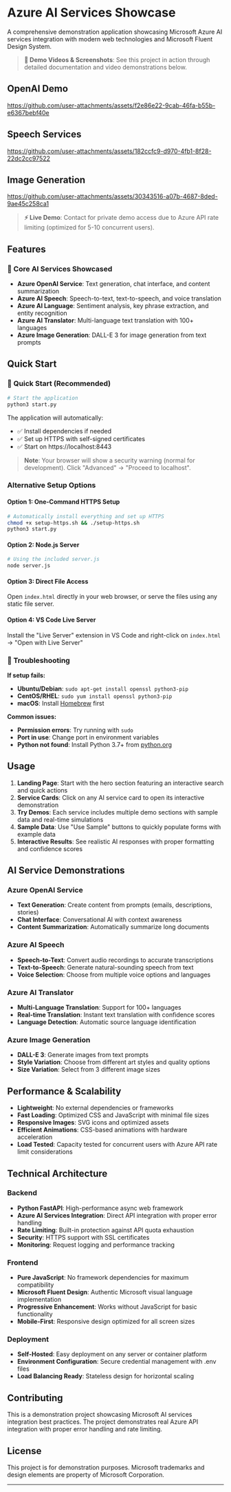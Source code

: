 # Azure AI Services Showcase

A comprehensive demonstration application showcasing Microsoft Azure AI services integration with modern web technologies and Microsoft Fluent Design System.

> **🎥 Demo Videos & Screenshots**: See this project in action through detailed documentation and video demonstrations below.
>
## OpenAI Demo

https://github.com/user-attachments/assets/f2e86e22-9cab-46fa-b55b-e6367bebf40e

## Speech Services

https://github.com/user-attachments/assets/182ccfc9-d970-4fb1-8f28-22dc2cc97522

## Image Generation

https://github.com/user-attachments/assets/30343516-a07b-4687-8ded-9ae45c258ca1



> **⚡ Live Demo**: Contact for private demo access due to Azure API rate limiting (optimized for 5-10 concurrent users).

## Features

### 🎯 Core AI Services Showcased

- **Azure OpenAI Service**: Text generation, chat interface, and content summarization
- **Azure AI Speech**: Speech-to-text, text-to-speech, and voice translation
- **Azure AI Language**: Sentiment analysis, key phrase extraction, and entity recognition
- **Azure AI Translator**: Multi-language text translation with 100+ languages
- **Azure Image Generation**: DALL-E 3 for image generation from text prompts

## Quick Start

### 🚀 Quick Start (Recommended)

```bash
# Start the application
python3 start.py
```

The application will automatically:
- ✅ Install dependencies if needed
- ✅ Set up HTTPS with self-signed certificates
- ✅ Start on https://localhost:8443

> **Note**: Your browser will show a security warning (normal for development). Click "Advanced" → "Proceed to localhost".

### Alternative Setup Options

#### Option 1: One-Command HTTPS Setup
```bash
# Automatically install everything and set up HTTPS
chmod +x setup-https.sh && ./setup-https.sh
python3 start.py
```

#### Option 2: Node.js Server
```bash
# Using the included server.js
node server.js
```

#### Option 3: Direct File Access
Open `index.html` directly in your web browser, or serve the files using any static file server.

#### Option 4: VS Code Live Server
Install the "Live Server" extension in VS Code and right-click on `index.html` → "Open with Live Server"

### 🔧 Troubleshooting

**If setup fails:**
- **Ubuntu/Debian**: `sudo apt-get install openssl python3-pip`
- **CentOS/RHEL**: `sudo yum install openssl python3-pip`
- **macOS**: Install [Homebrew](https://brew.sh/) first

**Common issues:**
- **Permission errors**: Try running with `sudo`
- **Port in use**: Change port in environment variables
- **Python not found**: Install Python 3.7+ from [python.org](https://python.org)

## Usage

1. **Landing Page**: Start with the hero section featuring an interactive search and quick actions
2. **Service Cards**: Click on any AI service card to open its interactive demonstration
3. **Try Demos**: Each service includes multiple demo sections with sample data and real-time simulations
4. **Sample Data**: Use "Use Sample" buttons to quickly populate forms with example data
5. **Interactive Results**: See realistic AI responses with proper formatting and confidence scores

## AI Service Demonstrations

### Azure OpenAI Service
- **Text Generation**: Create content from prompts (emails, descriptions, stories)
- **Chat Interface**: Conversational AI with context awareness
- **Content Summarization**: Automatically summarize long documents

### Azure AI Speech
- **Speech-to-Text**: Convert audio recordings to accurate transcriptions
- **Text-to-Speech**: Generate natural-sounding speech from text
- **Voice Selection**: Choose from multiple voice options and languages

### Azure AI Translator
- **Multi-Language Translation**: Support for 100+ languages
- **Real-time Translation**: Instant text translation with confidence scores
- **Language Detection**: Automatic source language identification

### Azure Image Generation
- **DALL-E 3**: Generate images from text prompts
- **Style Variation**: Choose from different art styles and quality options
- **Size Variation**: Select from 3 different image sizes


## Performance & Scalability

- **Lightweight**: No external dependencies or frameworks
- **Fast Loading**: Optimized CSS and JavaScript with minimal file sizes
- **Responsive Images**: SVG icons and optimized assets
- **Efficient Animations**: CSS-based animations with hardware acceleration
- **Load Tested**: Capacity tested for concurrent users with Azure API rate limit considerations


## Technical Architecture

### Backend
- **Python FastAPI**: High-performance async web framework
- **Azure AI Services Integration**: Direct API integration with proper error handling
- **Rate Limiting**: Built-in protection against API quota exhaustion
- **Security**: HTTPS support with SSL certificates
- **Monitoring**: Request logging and performance tracking

### Frontend
- **Pure JavaScript**: No framework dependencies for maximum compatibility
- **Microsoft Fluent Design**: Authentic Microsoft visual language implementation
- **Progressive Enhancement**: Works without JavaScript for basic functionality
- **Mobile-First**: Responsive design optimized for all screen sizes

### Deployment
- **Self-Hosted**: Easy deployment on any server or container platform
- **Environment Configuration**: Secure credential management with .env files
- **Load Balancing Ready**: Stateless design for horizontal scaling

## Contributing

This is a demonstration project showcasing Microsoft AI services integration best practices. The project demonstrates real Azure API integration with proper error handling and rate limiting.

## License

This project is for demonstration purposes. Microsoft trademarks and design elements are property of Microsoft Corporation.

---

